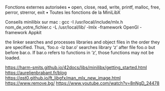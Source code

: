 Fonctions externes autorisées • open, close, read, write, printf, malloc, free, perror, strerror, exit
• Toutes les fonctions de la MiniLibX



Conseils
minilibix sur mac : 
gcc -I /usr/local/include/mlx.h nom_de_votre_fichier.c -L /usr/local/lib/ -lmlx -framework OpenGl -framework Appkit


the linker searches and processes libraries and object files in the order they are specified. Thus, ‘foo.o -lz bar.o’ searches library ‘z’ after file foo.o but before bar.o. If bar.o refers to functions in ‘z’, those functions may not be loaded.

https://harm-smits.github.io/42docs/libs/minilibx/getting_started.html
https://aurelienbrabant.fr/blog
https://qst0.github.io/ft_libgfx/man_mlx_new_image.html
https://www.remove.bg/
https://www.youtube.com/watch?v=8nNgD_24478
